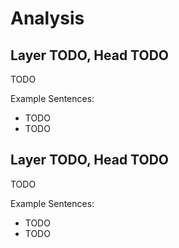 # Analysis

## Layer TODO, Head TODO

TODO

Example Sentences:
- TODO
- TODO

## Layer TODO, Head TODO

TODO

Example Sentences:
- TODO
- TODO


